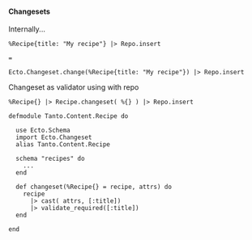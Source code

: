 #### Changesets

Internally...

```
%Recipe{title: "My recipe"} |> Repo.insert

=

Ecto.Changeset.change(%Recipe{title: "My recipe"}) |> Repo.insert
```

Changeset as validator using with repo

```
%Recipe{} |> Recipe.changeset( %{} ) |> Repo.insert
```

```
defmodule Tanto.Content.Recipe do

  use Ecto.Schema
  import Ecto.Changeset
  alias Tanto.Content.Recipe

  schema "recipes" do
    ...
  end

  def changeset(%Recipe{} = recipe, attrs) do
    recipe
      |> cast( attrs, [:title])
      |> validate_required([:title])
  end

end
```

